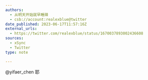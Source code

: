 ```yaml
---
authors:
  - 从明天开始就早睡辣
  - csb://account:realexblue@twitter
date_published: 2023-06-17T11:57:16Z
external_urls:
  - https://twitter.com/realexblue/status/1670037893002436608
sources:
  - xSync
  - Twitter
type: note

---
```


@yifaer_chen 耶